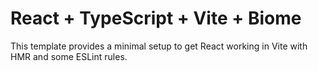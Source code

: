 # React + TypeScript + Vite + Biome

This template provides a minimal setup to get React working in Vite with HMR and some ESLint rules.
